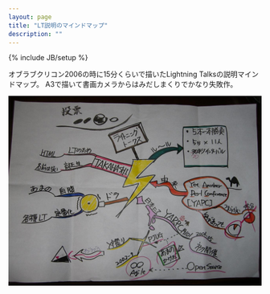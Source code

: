 ```yaml
---
layout: page
title: "LT説明のマインドマップ"
description: ""
---
```

{% include JB/setup %}

オブラブクリコン2006の時に15分くらいで描いたLightning
Talksの説明マインドマップ。
A3で描いて書画カメラからはみだしまくりでかなり失敗作。

![LT説明マインドマップ](/attachment/wiki/LightningTalksMindMap/ltmm.jpg?format=raw)

